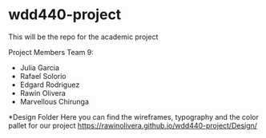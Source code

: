 # wdd440-project
This will be the repo for the academic project

Project Members Team 9:
- Julia Garcia
- Rafael Solorio
- Edgard Rodriguez
- Rawin Olivera
- Marvellous Chirunga



*Design Folder
Here you can find the wireframes, typography and the color pallet for our project
https://rawinolivera.github.io/wdd440-project/Design/
